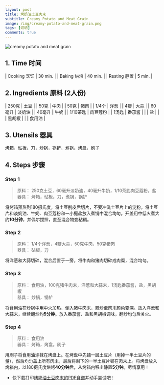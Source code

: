 ```yaml
---
layout: post
title: 烤奶油土豆肉末
subtitle: Creamy Potato and Meat Grain
image: /img/creamy-potato-and-meat-grain.png
tags: [烘培]
comments: true
---
```


![creamy potato and meat grain](https://uraplutonium.github.io/open-recipe/img/creamy-potato-and-meat-grain.png)

## 1. Time 时间

| Cooking 烹饪 | 30 min. |
| Baking 烘培  | 40 min. |
| Resting 静置 | 5 min.  |

## 2. Ingredients 原料 (2人份)

| 250克    | 土豆     |
| 50克     | 牛肉     |
| 50克     | 猪肉     |
| 1/4个    | 洋葱     |
| 4瓣      | 大蒜     |
| 60毫升   | 淡奶油   |
| 40毫升   | 牛奶     |
| 1/10茶匙 | 肉豆蔻粉 |
| 1汤匙    | 番茄酱   |
|          | 盐       |
|          | 黑胡椒   |
|          | 食用油   |

## 3. Utensils 器具

烤箱，砧板，刀，炒锅，锅铲，煮锅，烤盘，刷子

## 4. Steps 步骤

### Step 1
> 原料： 250克土豆，60毫升淡奶油，40毫升牛奶，1/10茶匙肉豆蔻粉，盐  
> 器具： 烤箱，砧板，刀，煮锅，锅铲

将烤箱预热到180摄氏度。将土豆削皮后切片，不要冲洗土豆片上的淀粉。将土豆片和淡奶油、牛奶、肉豆蔻粉和一小撮盐放入煮锅中混合均匀，开盖用中低火煮大约**10分钟**，并偶尔搅拌，直至混合物变粘稠。

### Step 2
> 原料： 1/4个洋葱，4瓣大蒜，50克牛肉，50克猪肉  
> 器具： 砧板，刀

将洋葱和大蒜切碎，混合后置于一旁。将牛肉和猪肉切碎成肉糜，混合均匀。

### Step 3
> 原料： 食用油，100克猪牛肉末，洋葱和大蒜末，1汤匙番茄酱，盐，黑胡椒  
> 器具： 炒锅，锅铲

将食用油在炒锅中用中火加热，倒入猪牛肉末，煎炒至肉末颜色变深。放入洋葱和大蒜末，继续翻炒约**5分钟**。放入番茄酱、盐和黑胡椒调味，翻炒均匀后关火。

### Step 4
> 原料： 食用油  
> 器具： 烤箱，烤盘，刷子

用刷子将食用油涂抹在烤盘上。在烤盘中先铺一层土豆片（用掉一半土豆片的量），然后均匀盖上所有肉末，最后将剩下的一半土豆片铺在肉末上。将烤盘放入烤箱内，以180摄氏度烘烤**40分钟**后，从烤箱内移出静置**5分钟**。尽情享用！

- 快下载打印[烤奶油土豆肉末的PDF食谱](https://uraplutonium.github.io/open-recipe/pdf/Creamy.Potato.and.Meat.Grain.烤奶油土豆肉末.pdf)并动手尝试吧！
